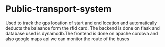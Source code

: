 # Public-transport-system
Used to track the gps location of start and end location and automatically deducts the balaance form the rfid card. The backend is done on flask and database used is dynamodb.The frontend is done on apache cordova and also google maps api we can monitor the route of the buses
